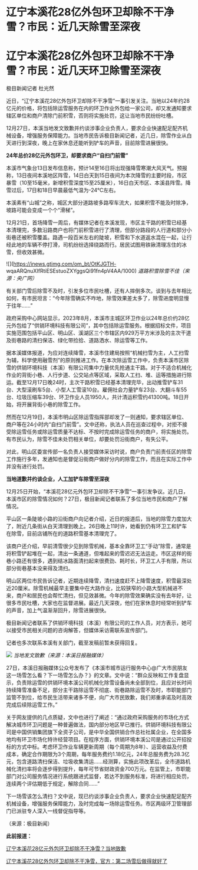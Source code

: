 # 辽宁本溪花28亿外包环卫却除不干净雪？市民：近几天除雪至深夜

# 辽宁本溪花28亿外包环卫却除不干净雪？市民：近几天环卫除雪至深夜

极目新闻记者 杜光然

近日，“辽宁本溪花28亿外包环卫却除不干净雪”一事引发关注。当地以24年约28亿元的价格，将包括除运雪服务在内的环卫作业外包给一家公司，却又发通知要求辖区单位和商户清除门前积雪，否则将实施处罚，这让当地市民纷纷吐槽。

12月27日，本溪当地发文致歉并约谈涉事企业负责人，要求企业快速配足配齐机械设备，增强服务保障能力。当地市民告诉极目新闻记者，近几日，除雪作业从白天进行到深夜，晚上在家休息还能听到铲车的声音，目前除雪进展很快。

**24年总价28亿元外包环卫，却要求商户“自扫门前雪”**

本溪市气象台13日发布信息称，预计14至16日将出现强降雪寒潮大风天气。预报称，13日夜间本溪地区阵雪，14日白天到15日夜间为本次降雪的主要时段，市区暴雪（10至15毫米，新增积雪深度15至25厘米），16日白天市区、本溪县阵雪。降雪过后，17日和18日早晨最低气温为-24℃左右。

本溪素有“山城”之称，城区大部分道路坡多路窄车流大，如果积雪不能及时除净，坡路可能会变成一个个“滑梯”。

12月21日，首场降雪一周后，有媒体记者在本溪发现，市区主干路的积雪已经基本清理完，多数沿路商户也将门前积雪进行了清理，但部分路段的人行道和部分小街巷还被积雪覆盖。路遇一段百米左右的陡坡，积雪和下水道返水混在一起，让行经此地的车辆不停打滑，司机纷纷选择绕路而行。居民试图用铁锹清理冻住的冰雪，但收效甚微。

![](https://inews.gtimg.com/om_bt/OtKJGTH-
wqaARQnuXIfRtiESEstuoZXYggsQi91fn4pV4AA/1000) _道路积雪除雪不佳（来源：央广网）_

有关部门雪后除雪不及时，引发多位市民吐槽，还有人摔倒多次。谈到与去年相比如何，有市民坦言：“今年除雪确实不咋地，除雪效果差太多了，除雪进度明显慢于往年……”

政府采购中心网站显示，2023年8月，本溪市主城区环卫作业以24年总价约28亿元外包给了“供销环境科技有限公司”，其中包括除运雪服务。根据招标文件，项目实施范围包括平山区、明山区、溪湖区三个市辖区内929万平方米涉及的主次干道及街巷路的清扫保洁、绿化带捡拾、道路洒水、除运雪等工作。

据本溪媒体报道，为应对连续降雪，本溪市住建局按照“机械扫雪为主，人工扫雪为辅，科学使用融雪剂”的原则推进工作。在本次除运雪工作中，负责本溪市区除雪的供销环境科技（本溪）有限公司集中力量优先抢通主干路。对于不适合机械化作业的背街小巷、人行步道、公交站点等区域，采取人工扫、堆、运等措施进行除运。截至12月17日晚24时，主次干路积雪已经基本清理完毕，出动推雪铲车31台、大型滚刷车5台、小型人工雪滚10台。雇佣社会力量铲车23台、大翻斗车55台、垃圾压缩车39台、环卫作业人员1950人，共计清运积雪约41300吨。18日开始，将开展背街小巷的除雪工作。

然而在12月19日，本溪市明山区除运雪指挥部却发了一则通知，要求辖区单位、商户等在24小时内“自扫门前雪”。文中还称，执法人员在巡查过程中，对拒不接受除运雪任务或除运雪质量不达标、不按时完成除运雪任务的商户，将实施处罚。有市民认为，除雪不佳未处罚相关单位，却要处罚沿街商户，有失公平。

对此，明山区委宣传部一名负责人接受媒体采访时说，商户负责门前责任区的除雪工作施行多年，发通知也是督促沿街商户做好分内的除雪工作，而且在实际工作中并没有进行处罚。

**当地道歉并约谈企业，人工加铲车除雪至深夜**

12月25日开始，“本溪花28亿元外包环卫却除不干净雪”一事引发争议。近几日，本溪市区的除雪情况如何？27日，极目新闻记者联系了多位当地市民和商户了解情况。

平山区一条陡坡小路的沿街商户向记者介绍，近日的报道后，当地的除雪力度加大了，附近几条街从白天清理到晚上。26日晚上11时许，她看到仍有环卫工和铲车在除雪，目前店铺所在的道路积雪基本清理完了。

该商户还介绍，早前清雪很少见到除雪机械，基本全靠环卫工“手动”除雪，通常是将积雪铲起堆在一起，清出一条通道，但堆起来的雪迟迟无法运走。市区这样的街巷小路还有很多，遇到结冰路面清扫起来很费劲、耗时长，环卫工人手有限，所以部分街巷基本没来得及清扫。

明山区两位市民告诉记者，近期连续降雪，清扫速度赶不上降雪速度，积雪最深处近20厘米。除雪机械最早主要集中在大路作业，比较狭窄的小路大型机械进不来，商户和居民也会帮忙清扫，但见效甚微。今年的除雪效果确实没有去年好，让很多市民吐槽，大家也在监督进展。最近几天深夜，他们在家休息时经常听到铲车的声音，加上气温渐渐回升，除雪进展很快。

极目新闻记者联系了供销环境科技（本溪）有限公司的工作人员，对方表示，她可以接受市民相关问题的咨询解答，但媒体采访需联系宣传部门。

记者也多次联系本溪有关部门，截至发稿前暂未获得回复。

![](https://inews.gtimg.com/om_bt/OA9xby1RN4LsUoNo16sQP0Bk9sTEFbqBIfaVNGhR4h6EEAA/1000)
_当地发文致歉（来源：本溪日报融媒体）_

27日，本溪日报融媒体公众号发布了《本溪市城市运行服务中心@广大市民朋友
这一场雪怎么看？下一场雪怎么办？》的文章。文中说：“群众反映和工作复盘显示，负责除运雪的供销环境本溪公司机械化除雪设备尚未全部到位，且应对长时间持续降雪准备不足，部分主干路除运雪不彻底、街巷路除运雪不及时，市职能部门监管不到位，给市民生活带来诸多不便，向广大市民致歉，我们郑重承诺及时高效完成后续除运雪工作。”

关于网友提供的几点质疑，文中也进行了阐述：“通过政府采购服务的市场化方式解决城市环卫问题是一种普遍做法，国内部分地区早已推行。供销环境科技有限公司是中国供销集团旗下全资子公司，是中华全国供销合作总社社属企业，在全国多地均有环卫市场化特许经营项目。在程序方面，供销环境本溪公司是通过公开招投标的方式中标。考虑环卫作业车辆更新周期（每个周期为8年）、运营收益及付费成本，确定合作期限为3个周期，每年服务费约1.18亿元，24年总服务费为28.3亿元，包含道路清扫保洁、垃圾收集清运……经测算，实施此项改革后，全市道路机械化清扫率将会逐步得到提升，每年可节省财政资金700万元。在监管上，市职能部门对公司服务情况进行系统跟进式监督，若达不到服务标准，将进行相应处罚，连续两个评估期低于规定，解除合同……”

下一场雪该怎么清扫？文中说，现已约谈涉事企业负责人，要求企业快速配足配齐机械设备，增强服务保障能力，及时完成每一场除运雪任务。市区两级环卫管理部门已派驻专人深入一线督促指导等。

（来源：极目新闻）

**此前报道：**

[辽宁本溪花28亿元外包环卫却除不干净雪？当地致歉](https://news.qq.com/rain/a/20231227A0388P00)

[辽宁本溪花28亿外包环卫却除不干净雪，官方：第二场雪后做得就好了](https://news.qq.com/rain/a/20231226A03A3600)

